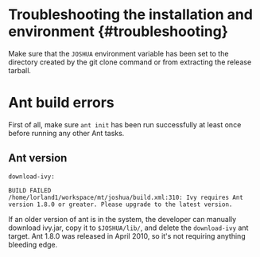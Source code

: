 Troubleshooting the installation and environment	{#troubleshooting}
================================================

Make sure that the `JOSHUA` environment variable has been set to the directory
created by the git clone command or from extracting the release tarball.

# Ant build errors

First of all, make sure `ant init` has been run successfully at least once
before running any other Ant tasks.

## Ant version

    download-ivy:
    
    BUILD FAILED
    /home/lorland1/workspace/mt/joshua/build.xml:310: Ivy requires Ant version 1.8.0 or greater. Please upgrade to the latest version.

If an older version of ant is in the system, the developer can manually
download ivy.jar, copy it to `$JOSHUA/lib/`, and delete the `download-ivy` ant
target. Ant 1.8.0 was released in April 2010, so it's not requiring anything
bleeding edge.
